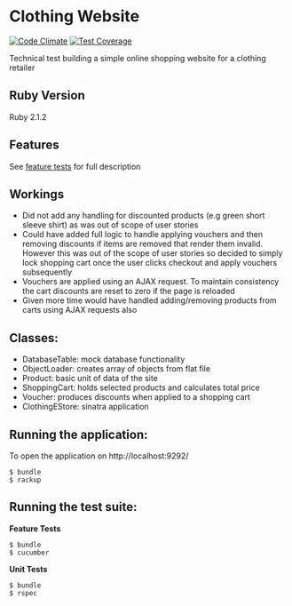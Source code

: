 Clothing Website
================
[![Code Climate](https://codeclimate.com/github/foxjerem/clothing-website/badges/gpa.svg)](https://codeclimate.com/github/foxjerem/clothing-website) [![Test Coverage](https://codeclimate.com/github/foxjerem/clothing-website/badges/coverage.svg)](https://codeclimate.com/github/foxjerem/clothing-website)

Technical test building a simple online shopping website for a clothing retailer

Ruby Version
------------
Ruby 2.1.2

Features
--------

See [feature tests](https://github.com/foxjerem/clothing-website/tree/master/features) for full description 

Workings
--------
- Did not add any handling for discounted products (e.g green short sleeve shirt) as was out of scope of user stories
- Could have added full logic to handle applying vouchers and then removing discounts if items are removed that render them invalid. However this was out of the scope of user stories so decided to simply lock shopping cart once the user clicks checkout and apply vouchers subsequently
- Vouchers are applied using an AJAX request. To maintain consistency the cart discounts are reset to zero if the page is reloaded
- Given more time would have handled adding/removing products from carts using AJAX requests also

Classes:
--------
- DatabaseTable: mock database functionality
- ObjectLoader: creates array of objects from flat file
- Product: basic unit of data of the site
- ShoppingCart: holds selected products and calculates total price
- Voucher: produces discounts when applied to a shopping cart
- ClothingEStore: sinatra application

Running the application:
------------------------
To open the application on http://localhost:9292/

```shell
$ bundle
$ rackup
```

Running the test suite:
-----------------------
**Feature Tests**
```shell
$ bundle
$ cucumber
```

**Unit Tests**
```shell
$ bundle
$ rspec
```





